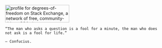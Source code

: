 <a href="https://stackexchange.com/users/14612253"><img src="https://stackexchange.com/users/flair/14612253.png" width="208" height="58" alt="profile for degrees-of-freedom on Stack Exchange, a network of free, community-driven Q&amp;A sites" title="profile for degrees-of-freedom on Stack Exchange, a network of free, community-driven Q&amp;A sites"></a>


```text
“The man who asks a question is a fool for a minute, the man who does not ask is a fool for life.”

– Confucius.
```
